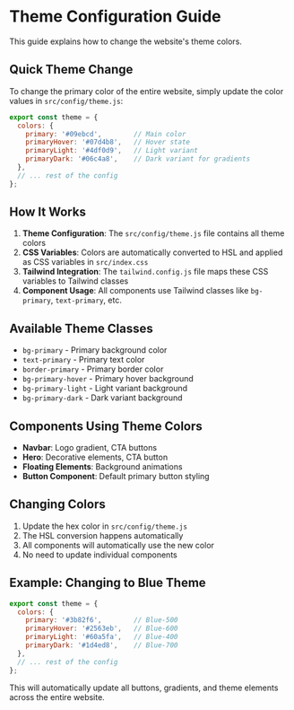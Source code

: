 # Theme Configuration Guide

This guide explains how to change the website's theme colors.

## Quick Theme Change

To change the primary color of the entire website, simply update the color values in `src/config/theme.js`:

```javascript
export const theme = {
  colors: {
    primary: '#09ebcd',        // Main color
    primaryHover: '#07d4b8',   // Hover state
    primaryLight: '#4df0d9',   // Light variant
    primaryDark: '#06c4a8',    // Dark variant for gradients
  },
  // ... rest of the config
};
```

## How It Works

1. **Theme Configuration**: The `src/config/theme.js` file contains all theme colors
2. **CSS Variables**: Colors are automatically converted to HSL and applied as CSS variables in `src/index.css`
3. **Tailwind Integration**: The `tailwind.config.js` file maps these CSS variables to Tailwind classes
4. **Component Usage**: All components use Tailwind classes like `bg-primary`, `text-primary`, etc.

## Available Theme Classes

- `bg-primary` - Primary background color
- `text-primary` - Primary text color
- `border-primary` - Primary border color
- `bg-primary-hover` - Primary hover background
- `bg-primary-light` - Light variant background
- `bg-primary-dark` - Dark variant background

## Components Using Theme Colors

- **Navbar**: Logo gradient, CTA buttons
- **Hero**: Decorative elements, CTA button
- **Floating Elements**: Background animations
- **Button Component**: Default primary button styling

## Changing Colors

1. Update the hex color in `src/config/theme.js`
2. The HSL conversion happens automatically
3. All components will automatically use the new color
4. No need to update individual components

## Example: Changing to Blue Theme

```javascript
export const theme = {
  colors: {
    primary: '#3b82f6',        // Blue-500
    primaryHover: '#2563eb',   // Blue-600
    primaryLight: '#60a5fa',   // Blue-400
    primaryDark: '#1d4ed8',    // Blue-700
  },
  // ... rest of the config
};
```

This will automatically update all buttons, gradients, and theme elements across the entire website.
